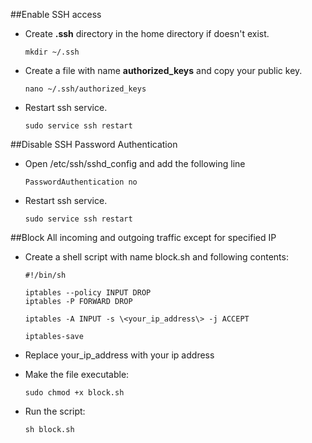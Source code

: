 ##Enable SSH access

* Create **.ssh** directory in the home directory if doesn't exist.

    ```
    mkdir ~/.ssh
    ```
* Create a file with name **authorized\_keys** and copy your public key.

    ```
    nano ~/.ssh/authorized_keys
    ```
* Restart ssh service.

    ```
    sudo service ssh restart
    ```


##Disable SSH Password Authentication

* Open /etc/ssh/sshd_config and add the following line

    ```
    PasswordAuthentication no
    ```
* Restart ssh service.
    
    ```
    sudo service ssh restart
    ```


##Block All incoming and outgoing traffic except for specified IP

* Create a shell script with name block.sh and following contents:

    ```
    #!/bin/sh

    iptables --policy INPUT DROP
    iptables -P FORWARD DROP
    
    iptables -A INPUT -s \<your_ip_address\> -j ACCEPT

    iptables-save
    ```
 * Replace your_ip_address with your ip address
* Make the file executable:

    ```
    sudo chmod +x block.sh
    ```
* Run the script:

    ```
    sh block.sh
    ```
